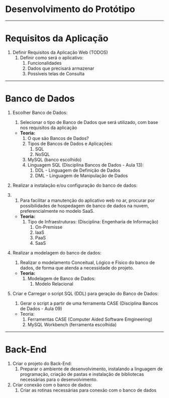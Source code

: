 # Desenvolvimento do Protótipo

---

# Requisitos da Aplicação

1. Definir Requisitos da Aplicação Web (TODOS)
    1. Definir como será o aplicativo:
        1. Funcionalidades
        2. Dados que precisará armazenar
        3. Possíveis telas de Consulta
        

---

# Banco de Dados

1. Escolher Banco de Dados:
    1. Selecionar o tipo de Banco de Dados que será utilizado, com base nos requisitos da aplicação
    - **Teoria:**
        1. O que são Bancos de Dados?
        2. Tipos de Bancos de Dados e Aplicações:
            1. SQL
            2. NoSQL
        3. MySQL (banco escolhido)
        4. Linguagem SQL (Disciplina Bancos de Dados - Aula 13):
            1. DDL - Linguagem de Definição de Dados
            2. DML - Linguagem de Manipulação de Dados
        
2. Realizar a instalação e/ou configuração do banco de dados:
3. 
    1. Para facilitar a manutenção do aplicativo web no ar, procurar por possibilidades de hospedagem de banco de dados na nuvem, preferencialmente no modelo SaaS.
    - **Teoria:**
        1. Tipo de Infraestruturas: (Disciplina: Engenharia de Informação)
            1. On-Premisse
            2. IaaS
            3. PaaS
            4. SaaS
        
4. Realizar a modelagem do banco de dados:
    1. Realizar o modelamento Conceitual, Lógico e Físico do banco de dados, de forma que atenda a necessidade do projeto.
    - **Teoria:**
        1. Modelagem de Banco de Dados:
            1. Modelo Relacional
5. Criar e Carregar o script SQL (DDL) para geração do Banco de Dados:
    1. Gerar o script a partir de uma ferramenta CASE  (Disciplina Bancos de Dados - Aula 09)
    - Teoria:
        1. Ferramentas CASE (Computer Aided Software Emgineering)
        2. MySQL Workbench (ferramenta escolhida)

---

# Back-End

1. Criar o projeto do Back-End:
    1. Preparar o ambiente de desenvolvimento, instalando a linguagem de programação, criação de pastas e instalação de bibliotecas necessárias para o desenvolvimento.
2. Criar conexão com o banco de dados:
    1. Criar as rotinas necessárias  para conexão com o banco de dados